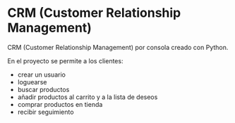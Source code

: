 # CRM (Customer Relationship Management)

CRM (Customer Relationship Management) por consola creado con Python.

En el proyecto se permite a los clientes:
- crear un usuario
- loguearse
- buscar productos
- añadir productos al carrito y a la lista de deseos
- comprar productos en tienda
- recibir seguimiento
